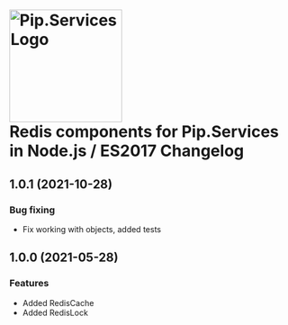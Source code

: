 # <img src="https://uploads-ssl.webflow.com/5ea5d3315186cf5ec60c3ee4/5edf1c94ce4c859f2b188094_logo.svg" alt="Pip.Services Logo" width="200"> <br/> Redis components for Pip.Services in Node.js / ES2017 Changelog

## <a name="1.0.1"></a> 1.0.1 (2021-10-28) 
### Bug fixing
* Fix working with objects, added tests

## <a name="1.0.0"></a> 1.0.0 (2021-05-28) 

### Features
* Added RedisCache
* Added RedisLock

